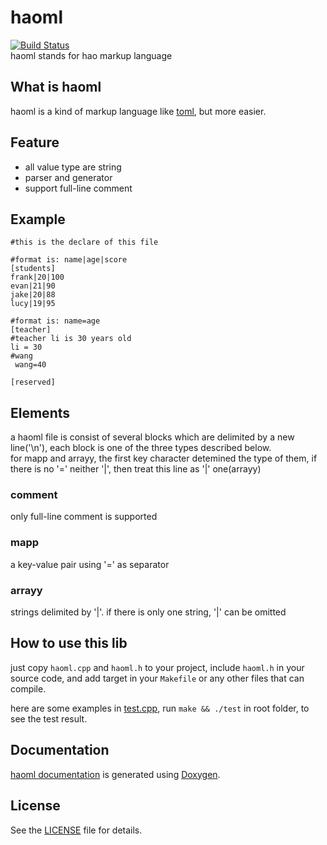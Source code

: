 # haoml
[![Build Status](https://www.travis-ci.org/yinghao-liu/haoml.svg?branch=master)](https://www.travis-ci.org/yinghao-liu/haoml)  
haoml stands for hao markup language

## What is haoml
haoml is a kind of markup language like [toml](https://github.com/skystrife/cpptoml), but more easier.  

## Feature
* all value type are string
* parser and generator
* support full-line comment

## Example
```
#this is the declare of this file

#format is: name|age|score
[students]
frank|20|100
evan|21|90
jake|20|88
lucy|19|95

#format is: name=age
[teacher]
#teacher li is 30 years old
li = 30
#wang
 wang=40

[reserved]
```

## Elements
a haoml file is consist of several blocks which are delimited by a new line('\n'), each block 
is one of the three types described below.  
for mapp and arrayy, the first key character detemined the type of them, if there is no '=' 
neither '|', then treat this line as '|' one(arrayy)

### comment
only full-line comment is supported

### mapp
a key-value pair using '=' as separator

### arrayy
strings delimited by '|'. if there is only one string, '|' can be omitted

## How to use this lib
just copy `haoml.cpp` and `haoml.h` to your project, include `haoml.h` in your source code, and add
target in your `Makefile` or any other files that can compile.

here are some examples in [test.cpp](test.cpp), run `make && ./test` in root folder, to see the test result.

## Documentation
[haoml documentation](https://yinghao-liu.github.io/haoml/) is generated using [Doxygen](http://www.doxygen.org).

## License
See the [LICENSE](LICENSE) file for details.
